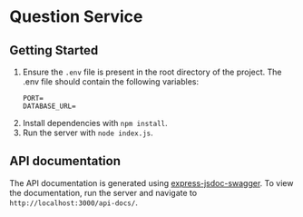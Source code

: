 # Question Service

## Getting Started
1. Ensure the `.env` file is present in the root directory of the project. The .env file should contain the following variables:
    ```
    PORT=
    DATABASE_URL=
    ```
1. Install dependencies with `npm install`.
1. Run the server with `node index.js`.

## API documentation
The API documentation is generated using [express-jsdoc-swagger](https://www.npmjs.com/package/express-jsdoc-swagger). To view the documentation, run the server and navigate to `http://localhost:3000/api-docs/`.